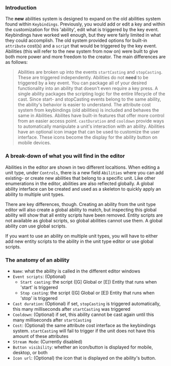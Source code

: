 ### Introduction

The **new** abilities system is designed to expand on the old abilities system found within `Keybindings`. Previously, you would add or edit a key and within the customization for this 'ability', edit what is triggered by the key event.
Keybindings have worked well enough, but they were fairly limited in what they could accomplish. The old system provided options for built-in `attribute` cost(s) and a `script` that would be triggered by the key event.
Abilities (this will refer to the new system from now on) were built to give both more power and more freedom to the creator. The main differences are as follows:

> Abilities are broken up into the events `startCasting` and `stopCasting`. These are triggered independently.
> Abilities do not **need** to be triggered by a key event. You can package all of your desired functionality into an ability that doesn't even require a key press.
> A single ability packages the scripting logic for the entire lifecycle of the cast. Since start- and stopCasting events belong to the same ability, the ability's behavior is easier to understand.
> The attribute cost system from keybindings (old abilities) is included and behaves the same in Abilities.
> Abilites have built-in features that offer more control from an easier access point. `castDuration` and `cooldown` provide ways to automatically manipulate a unit's interaction with an ability.
> Abilities have an optional icon image that can be used to customize the user interface. These icons become the display for the ability button on mobile devices.

### A break-down of what you will find in the editor

Abilities in the editor are shown in two different localtions. When editing a unit type, under `Controls`, there is a new field `Abilities` where you can add existing- or create new abilities that belong to a specific unit.
Like other enumerations in the editor, abilities are also reflected globally. A global ability interface can be created and used as a skeleton to quickly apply an ability to multiple unit types.

There are key differences, though. Creating an ability from the unit type editor will also create a global ability to match, but inspecting this global ability will show that all entity scripts have been removed.
Entity scripts are not available as global scripts, so global abilities cannot use them. A global ability *can* use global scripts.

If you want to use an ability on multiple unit types, you will have to either add new entity scripts to the ability in the unit type editor or use global scripts.

### The anatomy of an ability

- `Name`:  what the ability is called in the different editor windows
- `Event scripts`:  (Optional)
    - `Start casting`: the script ([G] Global or [E]) Entity that runs when 'start' is triggered
    - `Stop casting`:  the script ([G] Global or [E]) Entity that runs when 'stop' is triggered
- `Cast duration`: (Optional) if set, `stopCasting` is triggered automatically, this many milliseconds after `startCasting` was triggered
- `Cooldown`: (Optional) if set, this ability cannot be cast again until this many milliseconds after `startCasting`
- `Cost`: (Optional) the same attribute cost interface as the keybindings system. `startCasting` will fail to trigger if the unit does not have this amount of these attributes
- `Stream Mode`: (Currently disabled)
- `Button visibility`: whether an icon/button is displayed for mobile, desktop, or both
- `Icon url`: (Optional) the icon that is displayed on the ability's button.
